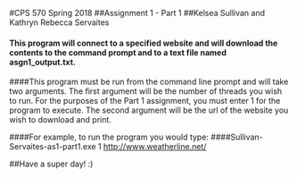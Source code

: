 #CPS 570 Spring 2018
##Assignment 1 - Part 1
##Kelsea Sullivan and Kathryn Rebecca Servaites

#### This program will connect to a specified website and will download the contents to the command prompt and to a text file named asgn1_output.txt. 

####This program must be run from the command line prompt and will take two arguments. The first argument will be the number of threads you wish to run. For the purposes of the Part 1 assignment, you must enter 1 for the program to execute. The second argument will be the url of the website you wish to download and print. 

####For example, to run the program you would type: 
####Sullivan-Servaites-as1-part1.exe 1 http://www.weatherline.net/

##Have a super day! :)